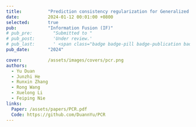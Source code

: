 ```yaml
---
title:          "Prediction consistency regularization for Generalized Category Discovery"
date:           2024-01-12 00:01:00 +0800
selected:       true
pub:            "Information Fusion (IF)"
# pub_pre:        "Submitted to "
# pub_post:       'Under review.'
# pub_last:       ' <span class="badge badge-pill badge-publication badge-success">Spotlight</span>'
pub_date:       "2024"

cover:          /assets/images/covers/pcr.png
authors:
  - Yu Duan
  - Junzhi He
  - Runxin Zhang
  - Rong Wang
  - Xuelong Li
  - Feiping Nie
links:
  Paper: /assets/papers/PCR.pdf
  Code: https://github.com/DuannYu/PCR
---
```

